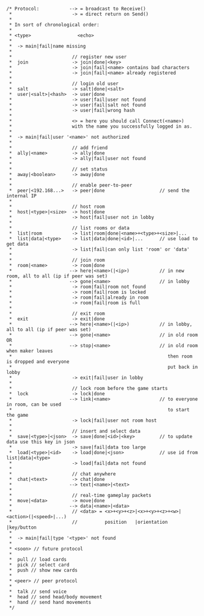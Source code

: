 	/* Protocol:           --> = broadcast to Receive()
	 *                      -> = direct return on Send()
	 *
	 * In sort of chronological order:
	 * 
	 * <type>                 <echo>
	 *
	 *  -> main|fail|name missing
	 *
	 *                      // register new user
	 *  join                -> join|done|<key>
	 *                      -> join|fail|<name> contains bad characters
	 *                      -> join|fail|<name> already registered
	 *
	 *                      // login old user
	 *  salt                -> salt|done|<salt>
	 *  user|<salt>|<hash>  -> user|done
	 *                      -> user|fail|user not found
	 *                      -> user|fail|salt not found
	 *                      -> user|fail|wrong hash
	 *
	 *                      <> = here you should call Connect(<name>) 
	 *                      with the name you successfully logged in as.
	 *
	 *  -> main|fail|user '<name>' not authorized
	 *
	 *                      // add friend
	 *  ally|<name>         -> ally|done
	 *                      -> ally|fail|user not found
	 *
	 *                      // set status
	 *  away|<boolean>      -> away|done
	 *
	 *                      // enable peer-to-peer
	 *  peer|<192.168...>   -> peer|done                    // send the internal IP
	 *
	 *                      // host room
	 *  host|<type>|<size>  -> host|done
	 *                      -> host|fail|user not in lobby
	 *
	 *                      // list rooms or data
	 *  list|room           -> list|room|done|<name>+<type>+<size>|...
	 *  list|data|<type>    -> list|data|done|<id>|...      // use load to get data
	 *                      -> list|fail|can only list 'room' or 'data'
	 *
	 *                      // join room
	 *  room|<name>         -> room|done
	 *                     --> here|<name>(|<ip>)           // in new room, all to all (ip if peer was set)
	 *                     --> gone|<name>                  // in lobby
	 *                      -> room|fail|room not found
	 *                      -> room|fail|room is locked
	 *                      -> room|fail|already in room
	 *                      -> room|fail|room is full
	 *
	 *                      // exit room
	 *  exit                -> exit|done
	 *                     --> here|<name>(|<ip>)           // in lobby, all to all (ip if peer was set)
	 *                     --> gone|<name>                  // in old room OR
	 *                     --> stop|<name>                  // in old room when maker leaves 
	 *                                                         then room is dropped and everyone 
	 *                                                         put back in lobby
	 *                      -> exit|fail|user in lobby
	 *
	 *                      // lock room before the game starts
	 *  lock                -> lock|done
	 *                     --> link|<name>                  // to everyone in room, can be used 
	 *                                                         to start the game
	 *                      -> lock|fail|user not room host
	 *
	 *                      // insert and select data
	 *  save|<type>|<json>  -> save|done|<id>|<key>         // to update data use this key in json
	 *                      -> save|fail|data too large
	 *  load|<type>|<id>    -> load|done|<json>             // use id from list|data|<type>
	 *                      -> load|fail|data not found
	 *
	 *                      // chat anywhere
	 *  chat|<text>         -> chat|done
	 *                     --> text|<name>|<text>
	 *
	 *                      // real-time gameplay packets
	 *  move|<data>         -> move|done
	 *                     --> data|<name>|<data>
	 *                      // <data> = <x>+<y>+<z>|<x>+<y>+<z>+<w>|<action>(|<speed>|...)
	 *                      //          position   |orientation    |key/button
	 *
	 *  -> main|fail|type '<type>' not found
	 *
	 * <soon> // future protocol
	 *
	 *  pull // load cards
	 *  pick // select card
	 *  push // show new cards
	 *
	 * <peer> // peer protocol
	 *
	 *  talk // send voice
	 *  head // send head/body movement
	 *  hand // send hand movements
	 */